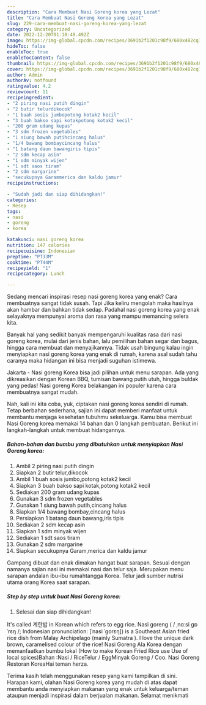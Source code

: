 ```yaml
---
description: "Cara Membuat Nasi Goreng korea yang Lezat"
title: "Cara Membuat Nasi Goreng korea yang Lezat"
slug: 229-cara-membuat-nasi-goreng-korea-yang-lezat
category: Uncategorized
date: 2022-12-20T01:10:49.492Z
image: https://img-global.cpcdn.com/recipes/3691b2f1201c98f9/680x482cq70/nasi-goreng-korea-foto-resep-utama.jpg
hideToc: false
enableToc: true
enableTocContent: false
thumbnail: https://img-global.cpcdn.com/recipes/3691b2f1201c98f9/680x482cq70/nasi-goreng-korea-foto-resep-utama.jpg
cover: https://img-global.cpcdn.com/recipes/3691b2f1201c98f9/680x482cq70/nasi-goreng-korea-foto-resep-utama.jpg
author: Admin
authorAv: notfound
ratingvalue: 4.2
reviewcount: 11
recipeingredient:
- "2 piring nasi putih dingin"
- "2 butir telurdikocok"
- "1 buah sosis jumbopotong kotak2 kecil"
- "3 buah bakso sapi kotakpotong kotak2 kecil"
- "200 gram udang kupas"
- "3 sdm frozen vegetables"
- "1 siung bawah putihcincang halus"
- "1/4 bawang bombaycincang halus"
- "1 batang daun bawangiris tipis"
- "2 sdm kecap asin"
- "1 sdm minyak wijen"
- "1 sdt saos tiram"
- "2 sdm margarine"
- "secukupnya Garammerica dan kaldu jamur"
recipeinstructions:

- "Sudah jadi dan siap dihidangkan!"
categories:
- Resep
tags:
- nasi
- goreng
- korea

katakunci: nasi goreng korea 
nutrition: 147 calories
recipecuisine: Indonesian
preptime: "PT33M"
cooktime: "PT44M"
recipeyield: "1"
recipecategory: Lunch

---
```



Sedang mencari inspirasi resep nasi goreng korea yang enak? Cara membuatnya sangat tidak susah. Tapi Jika keliru mengolah maka hasilnya akan hambar dan bahkan tidak sedap. Padahal nasi goreng korea yang enak selayaknya mempunyai aroma dan rasa yang mampu memancing selera kita.


Banyak hal yang sedikit banyak mempengaruhi kualitas rasa dari nasi goreng korea, mulai dari jenis bahan, lalu pemilihan bahan segar dan bagus, hingga cara membuat dan menyajikannya. Tidak usah bingung kalau ingin menyiapkan nasi goreng korea yang enak di rumah, karena asal sudah tahu caranya maka hidangan ini bisa menjadi suguhan istimewa.

Jakarta - Nasi goreng Korea bisa jadi pilihan untuk menu sarapan. Ada yang dikreasikan dengan Korean BBQ, tumisan bawang putih utuh, hingga buldak yang pedas! Nasi goreng Korea belakangan ini populer karena cara membuatnya sangat mudah.


Nah, kali ini kita coba, yuk, ciptakan nasi goreng korea sendiri di rumah. Tetap berbahan sederhana, sajian ini dapat memberi manfaat untuk membantu menjaga kesehatan tubuhmu sekeluarga. Kamu bisa membuat Nasi Goreng korea memakai 14 bahan dan 0 langkah pembuatan. Berikut ini langkah-langkah untuk membuat hidangannya.

<!--inarticleads1-->

##### Bahan-bahan dan bumbu yang dibutuhkan untuk menyiapkan Nasi Goreng korea:

1. Ambil 2 piring nasi putih dingin
1. Siapkan 2 butir telur,dikocok
1. Ambil 1 buah sosis jumbo,potong kotak2 kecil
1. Siapkan 3 buah bakso sapi kotak,potong kotak2 kecil
1. Sediakan 200 gram udang kupas
1. Gunakan 3 sdm frozen vegetables
1. Gunakan 1 siung bawah putih,cincang halus
1. Siapkan 1/4 bawang bombay,cincang halus
1. Persiapkan 1 batang daun bawang,iris tipis
1. Sediakan 2 sdm kecap asin
1. Siapkan 1 sdm minyak wijen
1. Sediakan 1 sdt saos tiram
1. Gunakan 2 sdm margarine
1. Siapkan secukupnya Garam,merica dan kaldu jamur


Gampang dibuat dan enak dimakan hangat buat sarapan. Sesuai dengan namanya sajian nasi ini memakai nasi dan telur saja. Merupakan menu sarapan andalan ibu-ibu rumahtangga Korea. Telur jadi sumber nutrisi utama orang Korea saat sarapan. 

<!--inarticleads2-->

##### Step by step untuk buat Nasi Goreng korea:


1. Selesai dan siap dihidangkan!

It&#39;s called 계란밥 in Korean which refers to egg rice. Nasi goreng ( / ˌnɑːsi ɡɒˈrɛŋ /; Indonesian pronunciation: [ˈnasi ˈɡorɛŋ]) is a Southeast Asian fried rice dish from Malay Archipelago (mainly Sumatra ). I love the unique dark brown, caramelised colour of the rice! Nasi Goreng Ala Korea dengan memanfaatkan bumbu lokal (How to make Korean Fried Rice use Use of local spices)Bahan :Nasi / RiceTelur / EggMinyak Goreng / Coo. Nasi Goreng Restoran KoreaHai teman herza. 

Terima kasih telah menggunakan resep yang kami tampilkan di sini. Harapan kami, olahan Nasi Goreng korea yang mudah di atas dapat membantu anda menyiapkan makanan yang enak untuk keluarga/teman ataupun menjadi inspirasi dalam berjualan makanan. Selamat menikmati
